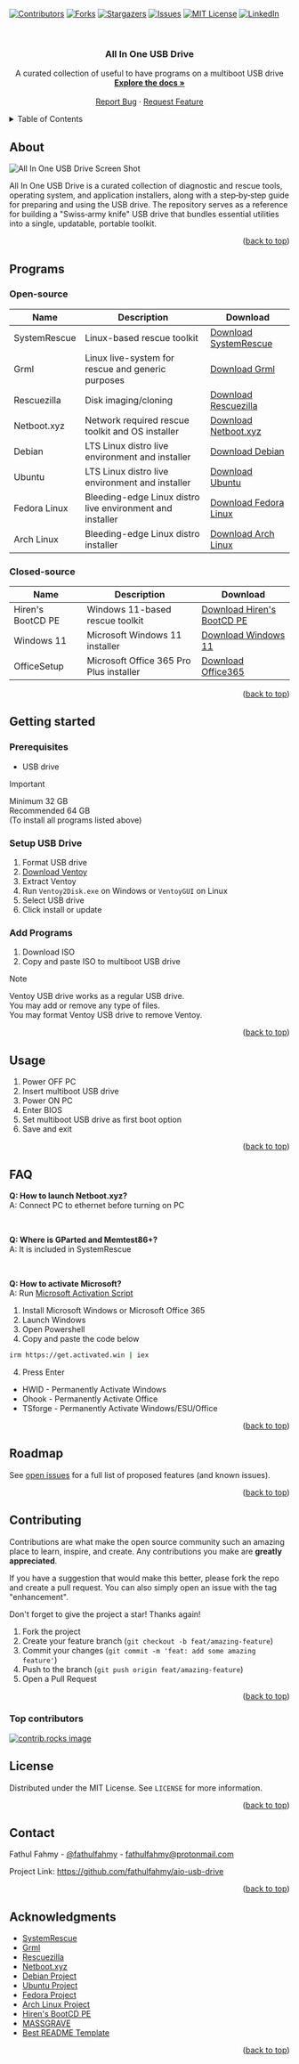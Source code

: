 <!-- Improved compatibility of back to top link: See: https://github.com/othneildrew/Best-README-Template/pull/73 -->

<a id="readme-top"></a>

<!-- PROJECT SHIELDS -->

[![Contributors][contributors-shield]][contributors-url]
[![Forks][forks-shield]][forks-url]
[![Stargazers][stars-shield]][stars-url]
[![Issues][issues-shield]][issues-url]
[![MIT License][license-shield]][license-url]
[![LinkedIn][linkedin-shield]][linkedin-url]

<!-- PROJECT LOGO -->
<br />
<div align="center">
  <!-- <a href="https://github.com/fathulfahmy/aio-usb-drive">
    <img src="images/logo.png" alt="Logo" width="80" height="80">
  </a> -->

<h3 align="center">All In One USB Drive</h3>

  <p align="center">
    A curated collection of useful to have programs on a multiboot USB drive
    <br />
    <a href="https://github.com/fathulfahmy/aio-usb-drive"><strong>Explore the docs »</strong></a>
    <br />
    <br />
    <!-- <a href="https://github.com/fathulfahmy/aio-usb-drive">View Demo</a>
    &middot; -->
    <a href="https://github.com/fathulfahmy/aio-usb-drive/issues/new?template=bug-report.yml">Report Bug</a>
    &middot;
    <a href="https://github.com/fathulfahmy/aio-usb-drive/issues/new?template=feature-request.yml">Request Feature</a>
  </p>
</div>

<!-- TABLE OF CONTENTS -->
<details>
  <summary>Table of Contents</summary>
  <ol>
    <li>
      <a href="#about">About</a>
    </li>
    <li><a href="#programs">Programs</a></li>
    <li>
      <a href="#getting-started">Getting Started</a>
      <ul>
        <li><a href="#prerequisites">Prerequisites</a></li>
        <li><a href="#setup-usb-drive">Setup USB Drive</a></li>
        <li><a href="#add-programs">Add Programs</a></li>
      </ul>
    </li>
    <li><a href="#usage">Usage</a></li>
    <li><a href="#faq">FAQ</a></li>
    <li><a href="#roadmap">Roadmap</a></li>
    <li><a href="#contributing">Contributing</a></li>
    <li><a href="#license">License</a></li>
    <li><a href="#contact">Contact</a></li>
    <li><a href="#acknowledgments">Acknowledgments</a></li>
  </ol>
</details>

<!-- ABOUT THE PROJECT -->

## About

![All In One USB Drive Screen Shot][product-screenshot]

All In One USB Drive is a curated collection of diagnostic and rescue tools, operating system, and application installers, along with a step‑by‑step guide for preparing and using the USB drive. The repository serves as a reference for building a "Swiss‑army knife" USB drive that bundles essential utilities into a single, updatable, portable toolkit.

<p align="right">(<a href="#readme-top">back to top</a>)</p>

<!-- PROGRAMS -->

## Programs

### Open-source

| Name         | Description                                               | Download                               |
| ------------ | --------------------------------------------------------- | -------------------------------------- |
| SystemRescue | Linux-based rescue toolkit                                | [Download SystemRescue][system-rescue] |
| Grml         | Linux live-system for rescue and generic purposes         | [Download Grml][grml]                  |
| Rescuezilla  | Disk imaging/cloning                                      | [Download Rescuezilla][rescuezilla]    |
| Netboot.xyz  | Network required rescue toolkit and OS installer          | [Download Netboot.xyz][netbootxyz]     |
| Debian       | LTS Linux distro live environment and installer           | [Download Debian][debian]              |
| Ubuntu       | LTS Linux distro live environment and installer           | [Download Ubuntu][ubuntu]              |
| Fedora Linux | Bleeding-edge Linux distro live environment and installer | [Download Fedora Linux][fedora-linux]  |
| Arch Linux   | Bleeding-edge Linux distro installer                      | [Download Arch Linux][arch-linux]      |

### Closed-source

| Name              | Description                             | Download                                       |
| ----------------- | --------------------------------------- | ---------------------------------------------- |
| Hiren's BootCD PE | Windows 11-based rescue toolkit         | [Download Hiren's BootCD PE][hirens-bootcd-pe] |
| Windows 11        | Microsoft Windows 11 installer          | [Download Windows 11][windows11]               |
| OfficeSetup       | Microsoft Office 365 Pro Plus installer | [Download Office365][office365]                |

<p align="right">(<a href="#readme-top">back to top</a>)</p>

<!-- GETTING STARTED -->

## Getting started

### Prerequisites

- USB drive

> [!IMPORTANT]  
> Minimum 32 GB  
> Recommended 64 GB  
> (To install all programs listed above)

### Setup USB Drive

1. Format USB drive
2. [Download Ventoy][ventoy]
3. Extract Ventoy
4. Run `Ventoy2Disk.exe` on Windows or `VentoyGUI` on Linux
5. Select USB drive
6. Click install or update

### Add Programs

1. Download ISO
2. Copy and paste ISO to multiboot USB drive

> [!NOTE]  
> Ventoy USB drive works as a regular USB drive.  
> You may add or remove any type of files.  
> You may format Ventoy USB drive to remove Ventoy.

<p align="right">(<a href="#readme-top">back to top</a>)</p>

<!-- USAGE -->

## Usage

1. Power OFF PC
2. Insert multiboot USB drive
3. Power ON PC
4. Enter BIOS
5. Set multiboot USB drive as first boot option
6. Save and exit

<p align="right">(<a href="#readme-top">back to top</a>)</p>

<!-- FAQ -->

## FAQ

**Q: How to launch Netboot.xyz?**  
A: Connect PC to ethernet before turning on PC

<br />

**Q: Where is GParted and Memtest86+?**  
A: It is included in SystemRescue

<br />

**Q: How to activate Microsoft?**  
A: Run [Microsoft Activation Script][massgrave]

1. Install Microsoft Windows or Microsoft Office 365
2. Launch Windows
3. Open Powershell
4. Copy and paste the code below

```sh
irm https://get.activated.win | iex
```

4. Press Enter

- HWID - Permanently Activate Windows
- Ohook - Permanently Activate Office
- TSforge - Permanently Activate Windows/ESU/Office

<p align="right">(<a href="#readme-top">back to top</a>)</p>

<!-- ROADMAP -->

## Roadmap

See [open issues](https://github.com/fathulfahmy/aio-usb-drive/issues) for a full list of proposed features (and known issues).

<p align="right">(<a href="#readme-top">back to top</a>)</p>

<!-- CONTRIBUTING -->

## Contributing

Contributions are what make the open source community such an amazing place to learn, inspire, and create. Any contributions you make are **greatly appreciated**.

If you have a suggestion that would make this better, please fork the repo and create a pull request. You can also simply open an issue with the tag "enhancement".

Don't forget to give the project a star! Thanks again!

1. Fork the project
2. Create your feature branch (`git checkout -b feat/amazing-feature`)
3. Commit your changes (`git commit -m 'feat: add some amazing feature'`)
4. Push to the branch (`git push origin feat/amazing-feature`)
5. Open a Pull Request

<p align="right">(<a href="#readme-top">back to top</a>)</p>

### Top contributors

<a href="https://github.com/fathulfahmy/aio-usb-drive/graphs/contributors">
  <img src="https://contrib.rocks/image?repo=fathulfahmy/aio-usb-drive" alt="contrib.rocks image" />
</a>

<!-- LICENSE -->

## License

Distributed under the MIT License. See `LICENSE` for more information.

<p align="right">(<a href="#readme-top">back to top</a>)</p>

<!-- CONTACT -->

## Contact

Fathul Fahmy - [@fathulfahmy](https://linkedin.com/in/fathulfahmy) - fathulfahmy@protonmail.com

Project Link: https://github.com/fathulfahmy/aio-usb-drive

<p align="right">(<a href="#readme-top">back to top</a>)</p>

<!-- ACKNOWLEDGMENTS -->

## Acknowledgments

- [SystemRescue](https://www.system-rescue.org/)
- [Grml](https://grml.org/)
- [Rescuezilla](https://rescuezilla.com/)
- [Netboot.xyz](http://netboot.xyz/)
- [Debian Project](https://www.debian.org/)
- [Ubuntu Project](http://ubuntu.com/)
- [Fedora Project](https://fedoraproject.org/)
- [Arch Linux Project](https://archlinux.org/)
- [Hiren's BootCD PE](https://www.hirensbootcd.org/)
- [MASSGRAVE](https://massgrave.dev/)
- [Best README Template](https://github.com/othneildrew/Best-README-Template)

<p align="right">(<a href="#readme-top">back to top</a>)</p>

<!-- MARKDOWN LINKS & IMAGES -->
<!-- https://www.markdownguide.org/basic-syntax/#reference-style-links -->

[contributors-shield]: https://img.shields.io/github/contributors/fathulfahmy/aio-usb-drive.svg?style=for-the-badge
[contributors-url]: https://github.com/fathulfahmy/aio-usb-drive/graphs/contributors
[forks-shield]: https://img.shields.io/github/forks/fathulfahmy/aio-usb-drive.svg?style=for-the-badge
[forks-url]: https://github.com/fathulfahmy/aio-usb-drive/network/members
[stars-shield]: https://img.shields.io/github/stars/fathulfahmy/aio-usb-drive.svg?style=for-the-badge
[stars-url]: https://github.com/fathulfahmy/aio-usb-drive/stargazers
[issues-shield]: https://img.shields.io/github/issues/fathulfahmy/aio-usb-drive.svg?style=for-the-badge
[issues-url]: https://github.com/fathulfahmy/aio-usb-drive/issues
[license-shield]: https://img.shields.io/github/license/fathulfahmy/aio-usb-drive.svg?style=for-the-badge
[license-url]: https://github.com/fathulfahmy/aio-usb-drive/blob/master/LICENSE
[linkedin-shield]: https://img.shields.io/badge/-LinkedIn-black.svg?style=for-the-badge&logo=linkedin&colorB=555
[linkedin-url]: https://linkedin.com/in/fathulfahmy
[product-screenshot]: image.png
[ventoy]: https://www.ventoy.net/en/download.html
[system-rescue]: https://www.system-rescue.org/Download/
[grml]: https://grml.org/download/
[rescuezilla]: https://rescuezilla.com/download
[netbootxyz]: https://netboot.xyz/downloads/
[debian]: https://cdimage.debian.org/debian-cd/
[ubuntu]: https://ubuntu.com/download/desktop
[fedora-linux]: https://fedoraproject.org/workstation/download
[arch-linux]: https://archlinux.org/download/#http-downloads
[hirens-bootcd-pe]: https://www.hirensbootcd.org/download/
[windows11]: https://www.microsoft.com/en-us/software-download/windows11
[office365]: https://gravesoft.dev/office_c2r_links
[massgrave]: https://massgrave.dev/
